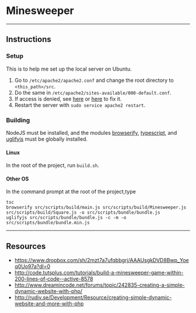 # Minesweeper

---

## Instructions

### Setup
This is to help me set up the local server on Ubuntu.

1. Go to `/etc/apache2/apache2.conf` and change the root directory
to `<this_path>/src`.
2. Do the same in `/etc/apache2/sites-available/000-default.conf`.
3. If access is denied, see [here](https://ubuntuforums.org/showthread.php?t=1591204)
or [here](http://askubuntu.com/questions/451922/apache-access-denied-because-search-permissions-are-missing)
to fix it.
4. Restart the server with `sudo service apache2 restart`.

### Building
NodeJS must be installed,
and the modules [browserify](http://browserify.org/), 
[typescript](https://www.typescriptlang.org/),
and [uglifyjs](https://www.npmjs.com/package/uglify-js)
must be globally installed.

#### Linux
In the root of the project,
run `build.sh`.

#### Other OS
In the command prompt at the root of the project,type
```
tsc
browserify src/scripts/build/main.js src/scripts/build/Minesweeper.js src/scripts/build/Square.js -o src/scripts/bundle/bundle.js
uglifyjs src/scripts/bundle/bundle.js -c -m -o src/scripts/bundle/bundle.min.js
```

---

## Resources
* https://www.dropbox.com/sh/2mzt7a7ufqbbgrj/AAAUsgkDVD8Bwp_Yoeq0Uo97a?dl=0
* http://code.tutsplus.com/tutorials/build-a-minesweeper-game-within-200-lines-of-code--active-8578
* http://www.dreamincode.net/forums/topic/242835-creating-a-simple-dynamic-website-with-php/
* http://rudiv.se/Development/Resource/creating-simple-dynamic-website-and-more-with-php